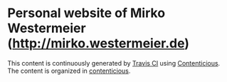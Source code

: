 # Personal website of Mirko Westermeier (http://mirko.westermeier.de)

This content is continuously generated by [Travis CI](https://docs.travis-ci.com/user/deployment/pages/) using [Contenticious](http://p3rl.org/Contenticious). The content is organized in [contenticious](https://github.com/memowe/memowe.github.io/tree/contenticious).
